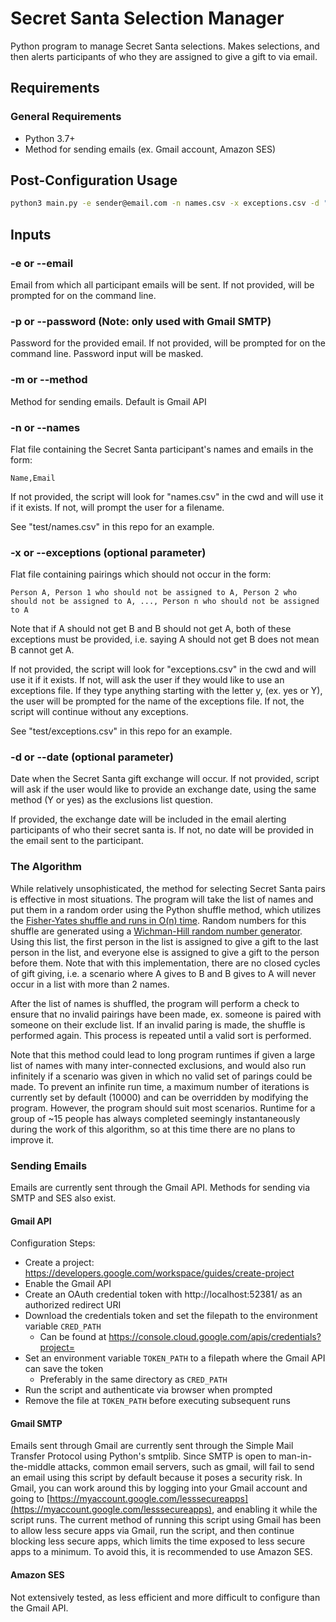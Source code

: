 # Secret Santa Selection Manager

Python program to manage Secret Santa selections. Makes selections, and then alerts participants of who they are assigned
to give a gift to via email.

## Requirements

### General Requirements

 * Python 3.7+
 * Method for sending emails (ex. Gmail account, Amazon SES)

## Post-Configuration Usage

```bash
python3 main.py -e sender@email.com -n names.csv -x exceptions.csv -d "12/25/2025"
```

## Inputs

### -e or --email

Email from which all participant emails will be sent. If not provided, will be prompted for on the command line.

### -p or --password (Note: only used with Gmail SMTP)

Password for the provided email. If not provided, will be prompted for on the command line. Password input will be masked.

### -m or --method

Method for sending emails. Default is Gmail API

### -n or --names

Flat file containing the Secret Santa participant's names and emails in the form:

```
Name,Email
```

If not provided, the script will look for "names.csv" in the cwd and will use it if it exists. If not, will prompt the user for a filename.

See "test/names.csv" in this repo for an example.

### -x or --exceptions (optional parameter)

Flat file containing pairings which should not occur in the form:

```
Person A, Person 1 who should not be assigned to A, Person 2 who should not be assigned to A, ..., Person n who should not be assigned to A
```

Note that if A should not get B and B should not get A, both of these exceptions must be provided, i.e. saying A should not get B does not mean B cannot get A.

If not provided, the script will look for "exceptions.csv" in the cwd and will use it if it exists. If not, will ask the user if they would like to use an exceptions file. If they type anything starting with the letter y, (ex. yes or Y), the user will be prompted for the name of the exceptions file. If not, the script will continue without any exceptions.

See "test/exceptions.csv" in this repo for an example.

### -d or --date (optional parameter)

Date when the Secret Santa gift exchange will occur. If not provided, script will ask if the user would like to provide
an exchange date, using the same method (Y or yes) as the exclusions list question.

If provided, the exchange date will be included in the email alerting participants of who their secret santa is. If not,
no date will be provided in the email sent to the participant.

### The Algorithm

While relatively unsophisticated, the method for selecting Secret Santa pairs is effective in most situations. The program will take the list of names and put them in a random order using the Python shuffle method, which utilizes the [Fisher-Yates shuffle and runs in O(n) time](https://softwareengineering.stackexchange.com/questions/215737/how-python-random-shuffle-works). Random numbers for this shuffle are generated using a [Wichman-Hill random number generator](https://en.wikipedia.org/wiki/Wichmann%E2%80%93Hill). Using this list, the first person in the list is assigned to give a gift to the last person in the list, and everyone else is assigned to give a gift to the person before them. Note that with this implementation, there are no closed cycles of gift giving, i.e. a scenario where A gives to B and B gives to A will never occur in a list with more than 2 names.

After the list of names is shuffled, the program will perform a check to ensure that no invalid pairings have been made, ex. someone is paired with someone on their exclude list. If an invalid paring is made, the shuffle is performed again. This process is repeated until a valid sort is performed. 

Note that this method could lead to long program runtimes if given a large list of names with many inter-connected exclusions, and would also run infinitely if a scenario was given in which no valid set of parings could be made. To prevent an infinite run time, a maximum number of iterations is currently set by default (10000) and can be overridden by modifying the program. However, the program should suit most scenarios. Runtime for a group of ~15 people has always completed seemingly instantaneously during the work of this algorithm, so at this time there are no plans to improve it.

### Sending Emails

Emails are currently sent through the Gmail API. Methods for sending via SMTP and SES also exist.

#### Gmail API

Configuration Steps:

* Create a project: https://developers.google.com/workspace/guides/create-project
* Enable the Gmail API
* Create an OAuth credential token with http://localhost:52381/ as an authorized redirect URI
* Download the credentials token and set the filepath to the environment variable `CRED_PATH`
  * Can be found at https://console.cloud.google.com/apis/credentials?project=<project name>
* Set an environment variable `TOKEN_PATH` to a filepath where the Gmail API can save the token
  * Preferably in the same directory as `CRED_PATH`
* Run the script and authenticate via browser when prompted
* Remove the file at `TOKEN_PATH` before executing subsequent runs

#### Gmail SMTP

Emails sent through Gmail are currently sent through the Simple Mail Transfer Protocol using Python's smtplib. Since
SMTP is open to man-in-the-middle attacks, common email servers, such as gmail, will fail to send an email using this script by default because
it poses a security risk. In Gmail, you can work around this by logging into your Gmail account and going to
[https://myaccount.google.com/lesssecureapps](https://myaccount.google.com/lesssecureapps), and enabling it while the 
script runs. The current method of running this script using Gmail has been to allow less secure apps via Gmail, run the script, and 
then continue blocking less secure apps, which limits the time exposed to less secure apps to a minimum. To avoid this,
it is recommended to use Amazon SES.

#### Amazon SES

Not extensively tested, as less efficient and more difficult to configure than the Gmail API.

